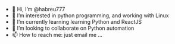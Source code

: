 - 👋 Hi, I’m @habreu777
- 👀 I’m interested in python programming, and working with Linux
- 🌱 I’m currently learning learning Python and ReactJS
- 💞️ I’m looking to collaborate on Python automation
- 📫 How to reach me: just email me ...

<!---
habreu777/habreu777 is a ✨ special ✨ repository because its `README.md` (this file) appears on your GitHub profile.
You can click the Preview link to take a look at your changes.
--->
